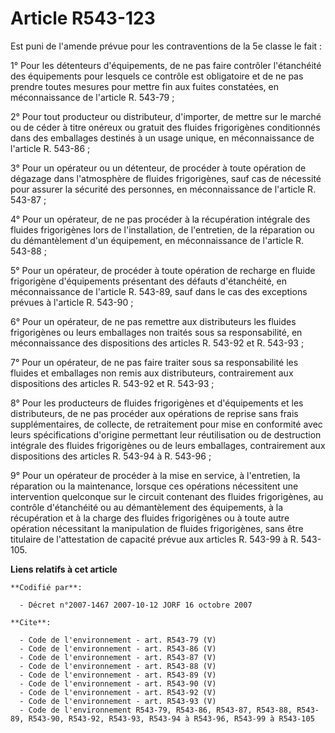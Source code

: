 # Article R543-123

Est puni de l'amende prévue pour les contraventions de la 5e classe le fait :

1° Pour les détenteurs d'équipements, de ne pas faire contrôler l'étanchéité des équipements pour lesquels ce contrôle est
obligatoire et de ne pas prendre toutes mesures pour mettre fin aux fuites constatées, en méconnaissance de l'article R.
543-79 ;

2° Pour tout producteur ou distributeur, d'importer, de mettre sur le marché ou de céder à titre onéreux ou gratuit des
fluides frigorigènes conditionnés dans des emballages destinés à un usage unique, en méconnaissance de l'article R. 543-86 ;

3° Pour un opérateur ou un détenteur, de procéder à toute opération de dégazage dans l'atmosphère de fluides frigorigènes,
sauf cas de nécessité pour assurer la sécurité des personnes, en méconnaissance de l'article R. 543-87 ;

4° Pour un opérateur, de ne pas procéder à la récupération intégrale des fluides frigorigènes lors de l'installation, de
l'entretien, de la réparation ou du démantèlement d'un équipement, en méconnaissance de l'article R. 543-88 ;

5° Pour un opérateur, de procéder à toute opération de recharge en fluide frigorigène d'équipements présentant des défauts
d'étanchéité, en méconnaissance de l'article R. 543-89, sauf dans le cas des exceptions prévues à l'article R. 543-90 ;

6° Pour un opérateur, de ne pas remettre aux distributeurs les fluides frigorigènes ou leurs emballages non traités sous sa
responsabilité, en méconnaissance des dispositions des articles R. 543-92 et R. 543-93 ;

7° Pour un opérateur, de ne pas faire traiter sous sa responsabilité les fluides et emballages non remis aux distributeurs,
contrairement aux dispositions des articles R. 543-92 et R. 543-93 ;

8° Pour les producteurs de fluides frigorigènes et d'équipements et les distributeurs, de ne pas procéder aux opérations de
reprise sans frais supplémentaires, de collecte, de retraitement pour mise en conformité avec leurs spécifications d'origine
permettant leur réutilisation ou de destruction intégrale des fluides frigorigènes ou de leurs emballages, contrairement aux
dispositions des articles R. 543-94 à R. 543-96 ;

9° Pour un opérateur de procéder à la mise en service, à l'entretien, la réparation ou la maintenance, lorsque ces opérations
nécessitent une intervention quelconque sur le circuit contenant des fluides frigorigènes, au contrôle d'étanchéité ou au
démantèlement des équipements, à la récupération et à la charge des fluides frigorigènes ou à toute autre opération
nécessitant la manipulation de fluides frigorigènes, sans être titulaire de l'attestation de capacité prévue aux articles R.
543-99 à R. 543-105.

**Liens relatifs à cet article**

	**Codifié par**:

	  - Décret n°2007-1467 2007-10-12 JORF 16 octobre 2007

	**Cite**:

	  - Code de l'environnement - art. R543-79 (V)
	  - Code de l'environnement - art. R543-86 (V)
	  - Code de l'environnement - art. R543-87 (V)
	  - Code de l'environnement - art. R543-88 (V)
	  - Code de l'environnement - art. R543-89 (V)
	  - Code de l'environnement - art. R543-90 (V)
	  - Code de l'environnement - art. R543-92 (V)
	  - Code de l'environnement - art. R543-93 (V)
	  - Code de l'environnement R543-79, R543-86, R543-87, R543-88, R543-89, R543-90, R543-92, R543-93, R543-94 à R543-96, R543-99 à R543-105
